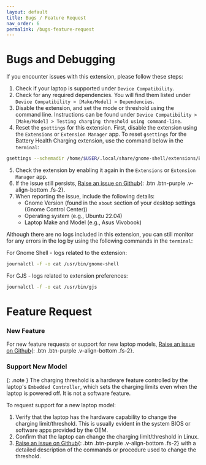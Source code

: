 ```yaml
---
layout: default
title: Bugs / Feature Request
nav_order: 6
permalink: /bugs-feature-request
---
```



# Bugs and Debugging

If you encounter issues with this extension, please follow these steps:

1. Check if your laptop is supported under `Device Compatibility`.
2. Check for any required dependencies. You will find them listed under `Device Compatibility > [Make/Model] > Dependencies`.
3. Disable the extension, and set the mode or threshold using the command line. Instructions can be found under `Device Compatibility > [Make/Model] > Testing charging threshold using command-line`.
4. Reset the `gsettings` for this extension. First, disable the extension using the `Extensions` or `Extension Manager` app. To reset `gsettings` for the Battery Health Charging extension, use the command below in the `terminal`:
```bash
gsettings --schemadir /home/$USER/.local/share/gnome-shell/extensions/Battery-Health-Charging@maniacx.github.com/schemas reset-recursively org.gnome.shell.extensions.Battery-Health-Charging
```
5. Check the extension by enabling it again in the `Extensions` or `Extension Manager` app.
6. If the issue still persists, [Raise an issue on Github](https://github.com/maniacx/Battery-Health-Charging/issues){: .btn .btn-purple .v-align-bottom .fs-2}.
7. When reporting the issue, include the following details:
   * Gnome Version (found in the `about` section of your desktop settings (Gnome Control Center))
   * Operating system (e.g., Ubuntu 22.04)
   * Laptop Make and Model (e.g., Asus Vivobook)
   
Although there are no logs included in this extension, you can still monitor for any errors in the log by using the following commands in the `terminal`:

For Gnome Shell - logs related to the extension:
```bash
journalctl -f -o cat /usr/bin/gnome-shell
```

For GJS - logs related to extension preferences:
```bash
journalctl -f -o cat /usr/bin/gjs
```

# Feature Request

### New Feature
For new feature requests or support for new laptop models, [Raise an issue on Github](https://github.com/maniacx/Battery-Health-Charging/issues){: .btn .btn-purple .v-align-bottom .fs-2}.

### Support New Model

{: .note } 
The charging threshold is a hardware feature controlled by the laptop's `Embedded Controller`, which sets the charging limits even when the laptop is powered off. It is not a software feature.

To request support for a new laptop model:
 1. Verify that the laptop has the hardware capability to change the charging limit/threshold. This is usually evident in the system BIOS or software apps provided by the OEM.
 2. Confirm that the laptop can change the charging limit/threshold in Linux.
3. [Raise an issue on Github](https://github.com/maniacx/Battery-Health-Charging/issues){: .btn .btn-purple .v-align-bottom .fs-2} with a detailed description of the commands or procedure used to change the threshold.

